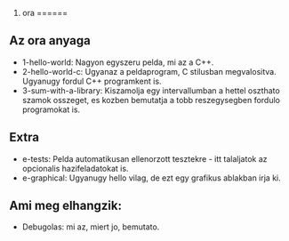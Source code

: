1. ora
======


Az ora anyaga
---

 * 1-hello-world: Nagyon egyszeru pelda, mi az a C++.
 * 2-hello-world-c: Ugyanaz a peldaprogram, C stilusban megvalositva. Ugyanugy fordul C++ programkent is.
 * 3-sum-with-a-library: Kiszamolja egy intervallumban a hettel oszthato szamok osszeget, es kozben bemutatja a tobb reszegysegben fordulo programokat is.


Extra
---

 * e-tests: Pelda automatikusan ellenorzott tesztekre - itt talaljatok az opcionalis hazifeladatokat is.
 * e-graphical: Ugyanugy hello vilag, de ezt egy grafikus ablakban irja ki.


Ami meg elhangzik:
---

 * Debugolas: mi az, miert jo, bemutato.

